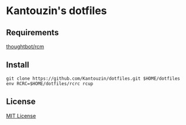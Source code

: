 # Kantouzin's dotfiles

## Requirements

[thoughtbot/rcm](https://github.com/thoughtbot/rcm)

## Install

```
git clone https://github.com/Kantouzin/dotfiles.git $HOME/dotfiles
env RCRC=$HOME/dotfiles/rcrc rcup
```

## License

[MIT License](LICENSE)
